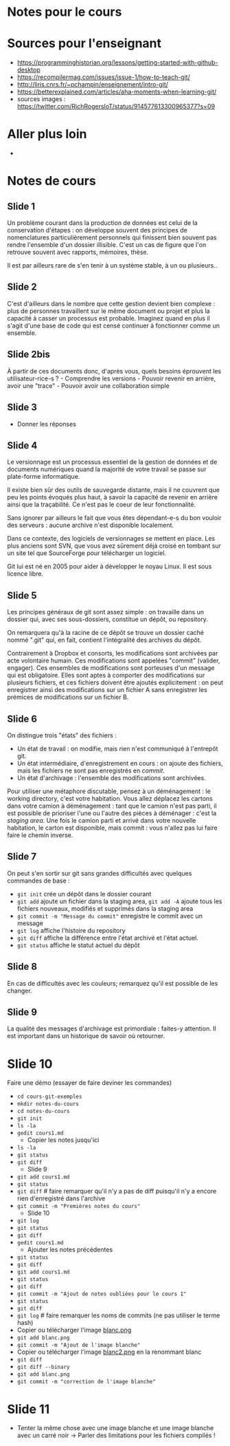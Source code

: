Notes pour le cours
===================


# Sources pour l'enseignant

- https://programminghistorian.org/lessons/getting-started-with-github-desktop
- https://recompilermag.com/issues/issue-1/how-to-teach-git/
- http://liris.cnrs.fr/~pchampin/enseignement/intro-git/
- https://betterexplained.com/articles/aha-moments-when-learning-git/
- sources images : https://twitter.com/RichRogersIoT/status/914577613300965377?s=09

# Aller plus loin

- 

# Notes de cours

## Slide 1

Un problème courant dans la production de données est celui de la conservation d'étapes : on développe souvent des principes de nomenclatures particulièrement personnels qui finissent bien souvent pas rendre l'ensemble d'un dossier illisible. C'est un cas de figure que l'on retrouve souvent avec rapports, mémoires, thèse.

Il est par ailleurs rare de s'en tenir à un système stable, à un ou plusieurs..

## Slide 2

C'est d'ailleurs dans le nombre que cette gestion devient bien complexe : plus de personnes travaillent sur le même document ou projet et plus la capacité à casser un processus est probable. Imaginez quand en plus il s'agit d'une base de code qui est censé continuer à fonctionner comme un ensemble.

## Slide 2bis

À partir de ces documents donc, d'après vous, quels besoins éprouvent les utilisateur-rice-s ?
    - Comprendre les versions
    - Pouvoir revenir en arrière, avoir une "trace"
    - Pouvoir avoir une collaboration simple

## Slide 3

- Donner les réponses

## Slide 4

Le versionnage est un processus essentiel de la gestion de données et de documents numériques quand la majorité de votre travail se passe sur plate-forme informatique.

Il existe bien sûr des outils de sauvegarde distante, mais il ne couvrent que peu les points évoqués plus haut, à savoir la capacité de revenir en arrière ainsi que la traçabilité. Ce n'est pas le coeur de leur fonctionnalité.

Sans ignorer par ailleurs le fait que vous êtes dépendant-e-s du bon vouloir des serveurs : aucune archive n'est disponible localement.

Dans ce contexte, des logiciels de versionnages se mettent en place. Les plus anciens sont SVN, que vous avez sûrement déjà croisé en tombant sur un site tel que SourceForge pour télécharger un logiciel. 

Git lui est né en 2005 pour aider à développer le noyau Linux. Il est sous licence libre.

## Slide 5

Les principes généraux de git sont assez simple : on travaille dans un dossier qui, avec ses sous-dossiers, constitue un dépôt, ou repository.

On remarquera qu'à la racine de ce dépôt se trouve un dossier caché nommé ".git" qui, en fait, contient l'intégralité des archives du dépôt.

Contrairement à Dropbox et consorts, les modifications sont archivées par acte volontaire humain. Ces modifications sont appelées "commit" (valider, engager). Ces ensembles de modifications sont porteuses d'un message qui est obligatoire. Elles sont aptes à comporter des modifications sur plusieurs fichiers, et ces fichiers doivent être ajoutés explicitement : on peut enregistrer ainsi des modifications sur un fichier A sans enregistrer les prémices de modifications sur un fichier B.

## Slide 6

On distingue trois "états" des fichiers :

- Un état de travail : on modifie, mais rien n'est communiqué à l'entrepôt git.
- Un état intermédiaire, d'enregistrement en cours : on ajoute des fichiers, mais les fichiers ne sont pas enregistrés en *commit*.
- Un état d'archivage : l'ensemble des modifications sont archivées.

Pour utiliser une métaphore discutable, pensez à un déménagement : le working directory, c'est votre habitation. Vous allez déplacez les cartons dans votre camion à déménagement : tant que le camion n'est pas parti, il est possible de prioriser l'une ou l'autre des pièces à déménager : c'est la *staging area*. Une fois le camion parti et arrivé dans votre nouvelle habitation, le carton est disponible, mais commit : vous n'allez pas lui faire faire le chemin inverse.

## Slide 7

On peut s'en sortir sur git sans grandes difficultés avec quelques commandes de base :

- `git init` crée un dépôt dans le dossier courant
- `git add` ajoute un fichier dans la staging area, `git add -A` ajoute tous les fichiers nouveaux, modifiés et supprimés dans la staging area
- `git commit -m "Message du commit"` enregistre le commit avec un  message
- `git log` affiche l'histoire du repository
- `git diff` affiche la différence entre l'état archivé et l'état actuel.
- `git status` affiche le statut actuel du dépôt

## Slide 8 

En cas de difficultés avec les couleurs; remarquez qu'il est possible de les changer.

## Slide 9

La qualité des messages d'archivage est primordiale : faites-y attention. Il est important dans un historique de savoir où retourner.


# Slide 10

Faire une démo (essayer de faire deviner les commandes)

- `cd cours-git-exemples`
- `mkdir notes-du-cours`
- `cd notes-du-cours`
- `git init`
- `ls -la`
- `gedit cours1.md`
    - Copier les notes jusqu'ici
- `ls -la`
- `git status`
- `git diff`
    - Slide 9
- `git add cours1.md`
- `git status`
- `git diff` # faire remarquer qu'il n'y a pas de diff puisqu'il n'y a encore rien d'enregistré dans l'archive
- `git commit -m "Premières notes du cours"`
    - Slide 10
- `git log`
- `git status`
- `git diff`
- `gedit cours1.md`
    - Ajouter les notes précédentes
- `git status`
- `git diff`
- `git add cours1.md`
- `git status`
- `git diff`
- `git commit -m "Ajout de notes oubliées pour le cours 1"`
- `git status`
- `git diff`
- `git log` # faire remarquer les noms de commits (ne pas utiliser le terme hash)
- Copier ou télécharger l'image [blanc.png](https://ponteineptique.github.io/cours-git/cours-1/images/blanc.png)
- `git add blanc.png`
- `git commit -m "Ajout de l'image blanche"`
- Copier ou télécharger l'image [blanc2.png](https://ponteineptique.github.io/cours-git/cours-1/images/blanc2.png) en la renommant blanc
- `git diff`
- `git diff --binary`
- `git add blanc.png`
- `git commit -m "correction de l'image blanche"`

# Slide 11

- Tenter la même chose avec une image blanche et une image blanche avec un carré noir
        -> Parler des limitations pour les fichiers compilés !

